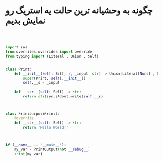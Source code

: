 <h1><b>چگونه به وحشیانه ترین حالت یه استریگ رو نمایش بدیم</b></h1>
<div align='left'>
<br>

```py

import sys
from overrides.overrides import override
from typing import (Literal , Union , Self)


class Print:
    def __init__(self: Self, /, _input: str) -> Union[Literal[None] , Self]:
        super(Print, self).__init__()
        self.__s = _input
        
    def __str__(self: Self) -> str:
        return str(sys.stdout.write(self.__s))
    


class PrintOutput(Print):
    @override
    def __str__(self: Self) -> str:
        return 'Hello World!'
    


if (__name__ == '__main__'):
    my_var = PrintOutput(not __debug__)
    print(my_var)

```

</div>